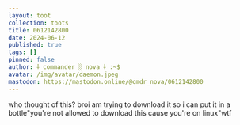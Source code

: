 ```yaml
---
layout: toot
collection: toots
title: 0612142800
date: 2024-06-12
published: true
tags: []
pinned: false
author: ⸸ commander ░ nova ⸸ :~$
avatar: /img/avatar/daemon.jpeg
mastodon: https://mastodon.online/@cmdr_nova/0612142800
---
```


who thought of this? broi am trying to download it so i can put it in a bottle"you're not allowed to download this cause you're on linux"wtf
